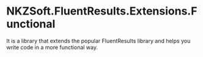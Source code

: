 # NKZSoft.FluentResults.Extensions.Functional
It is a library that extends the popular FluentResults library and helps you write code in a more functional way.
